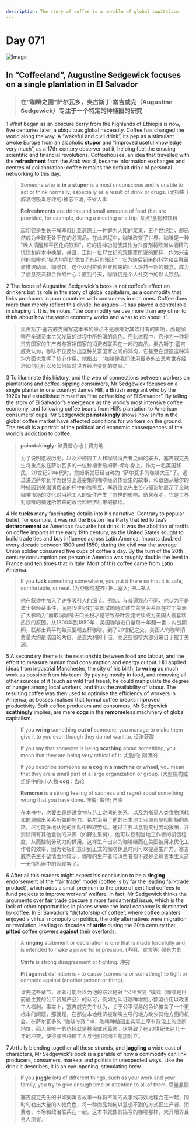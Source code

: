 ```yaml
---
description: The story of coffee is a parable of global capitalism
---
```


# Day 071 

![Image](https://mmbiz.qpic.cn/mmbiz_png/thiantanticdIc9sGkDvibgyhGTwfuTzZNE6gGJMNPeln3CG5QKJiaw6PYaRJCpBOG8SmR35HlRhR1NXCZj4mpj1Mw/640?wx_fmt=png&tp=webp&wxfrom=5&wx_lazy=1&wx_co=1)

## In “Coffeeland”, Augustine Sedgewick focuses on a single plantation in El Salvador

> ### 在“咖啡之国”萨尔瓦多，奥古斯丁·塞吉威克（Augustine Sedgewick）专注于一个特定的种植园的研究

1 What began as an obscure berry from the highlands of Ethiopia is now, five centuries later, a ubiquitous global necessity. Coffee has changed the world along the way. A “wakeful and civil drink”, its pep as a stimulant awoke Europe from an alcoholic **stupor** and “improved useful knowledge very much”, as a 17th-century observer put it, helping fuel the ensuing scientific and financial revolutions. Coffeehouses, an idea that travelled with the **refreshment** from the Arab world, became information exchanges and centres of collaboration; coffee remains the default drink of personal networking to this day.

> Someone who is **in** a **stupor** is almost unconscious and is unable to act or think normally, especially as a result of drink or drugs. (尤指由于醉酒或吸毒导致的)神志不清; 不省人事
>
> **Refreshments** are drinks and small amounts of food that are provided, for example, during a meeting or a trip. 茶点/食物和饮料
>
> 起初它是生长于埃塞俄比亚高原上一种鲜为人知的浆果，五个世纪后，却已然成为全球无处不在的必需品。在此进程中，咖啡改变了世界。咖啡是一种 "唤人清醒和平民化的饮料"，它的提神功能使其作为兴奋剂将欧洲从酒精的恍惚和麻木中唤醒，并且，正如一位17世纪的观察家所说的那样，作为兴奋剂的咖啡也"极大地帮助增加了有用的知识"；它为随后到来的科学和金融革命推波助澜。咖啡馆，这个从阿拉伯世界传来的让人焕然一新的概念，成为了信息交流和合作的中心；直到今天，咖啡仍是个人社交中的默认饮品。

2 The focus of Augustine Sedgewick’s book is not coffee’s effect on drinkers but its role in the story of global capitalism, as a commodity that links producers in poor countries with consumers in rich ones. Coffee does more than merely reflect this divide, he argues—it has played a central role in shaping it. It is, he notes, “the commodity we use more than any other to think about how the world economy works and what to do about it”.

> 奥古斯丁·塞吉威克撰写这本书的重点不是咖啡对其饮用者的影响，而是咖啡在全球资本主义发展的过程中所扮演的角色。在此进程中，它作为一种将贫穷国家的生产者与富裕国家的消费者联系在一起的商品。奥古斯丁·塞吉威克认为，咖啡不仅反映出这种贫富国家之间的鸿沟，它甚至在塑造这种鸿沟方面也发挥了核心作用。他指出：“咖啡是我们使用最多的去思考世界经济如何运行以及如何应对世界经济变化的商品。”
>

3 To illuminate this history, and the web of connections between workers on plantations and coffee-sipping consumers, Mr Sedgewick focuses on a single planter in one country: James Hill, a British emigrant who by the 1920s had established himself as “the coffee king of El Salvador”. By telling the story of El Salvador’s emergence as the world’s most intensive coffee economy, and following coffee beans from Hill’s plantation to American consumers’ cups, Mr Sedgewick **painstakingly** shows how shifts in the global coffee market have affected conditions for workers on the ground. The result is a portrait of the political and economic consequences of the world’s addiction to coffee.

> **painstakingly:** 煞费苦心地；费力地
>
> 为了说明这段历史，以及种植园工人和咖啡消费者之间的联系，塞吉威克先生将重点放在萨尔瓦多的一位种植者詹姆斯-希尔身上。作为一名英国移民，20世纪20年代时，詹姆斯就已经自称为 "萨尔瓦多的咖啡大王"了。通过讲述萨尔瓦作为世界上最密集的咖啡经济体诞生的故事，和跟随从希尔的种植园到美国消费者的杯中的咖啡豆，塞奇维克先生苦心孤诣地展示了全球咖啡市场的变化对当地工人的条件产生了怎样的影响。结果表明，它是世界对咖啡的痴迷所带来的政治和经济后果的描绘。

4 He **tucks** many fascinating details into his narrative. Contrary to popular belief, for example, it was not the Boston Tea Party that led to tea’s **dethronement** **as** America’s favourite hot drink: it was the abolition of tariffs on coffee imports in the early 19th century, as the United States sought to build trade ties and buy influence across Latin America. Imports doubled every decade between 1800 and 1850; during the civil war the average Union soldier consumed five cups of coffee a day. By the turn of the 20th century consumption per person in America was roughly double the level in France and ten times that in Italy. Most of this coffee came from Latin America.

> If you **tuck** something somewhere, you put it there so that it is safe, comfortable, or neat. (为舒服或整齐) 把…塞入; 把…夹入
>
> 他在叙述中加入了许多吸引人的细节。例如，与普遍观点不同，他认为不是波士顿倾茶事件，而是19世纪初"美国试图通过建立贸易关系以在拉丁美洲扩大影响力"而取消咖啡进口关税才是导致茶叶没能继续成为美国人最喜欢热饮的原因。从1800年到1850年，美国咖啡进口量每十年翻一番；内战期间，联邦士兵平均每天要喝五杯咖啡。到了20世纪之交，美国人均咖啡消费量大约是法国的两倍，是意大利的十倍。而这些咖啡大部分来自于拉丁美洲。

5 A secondary theme is the relationship between food and labour, and the effort to measure human food consumption and energy output. Hill applied ideas from industrial Manchester, the city of his birth, to **wring** as much work as possible from his team. By paying mostly in food, and removing all other sources of it (such as wild fruit trees), he could manipulate the degree of hunger among local workers, and thus the availability of labour. The resulting coffee was then used to optimise the efficiency of workers in America, as bosses realised that formal coffee breaks improved productivity. Both coffee producers and consumers, Mr Sedgewick **scathingly** implies, are mere **cogs** in the **remorse**less machinery of global capitalism.

> If you **wring** something **out of** someone, you manage to make them give it to you even though they do not want to. 设法获取
>
> If you say that someone is being **scathing** about something, you mean that they are being very critical of it. 尖锐的; 刻薄的
>
> If you describe someone as **a cog in a machine** or **wheel**, you mean that they are a small part of a large organization or group. (大型机构或组织中的)小人物  **cog**：齿轮
>
> **Remorse** is a strong feeling of sadness and regret about something wrong that you have done. 懊悔; 悔恨; 自责
>
> 在本书中，次要主题是讲食物与劳工之间的关系，以及为衡量人类食物消耗和能源输出关系所做的努力。希尔沿用了他的出生地工业城市曼彻斯特的思路，尽可能多地从他的团队中榨取劳动。通过主要以食物支付劳动报酬，并消除所有其他食物的来源（如野生果树），他可以控制当地工作者的饥饿程度，从而控制劳动力的供用。这样生产出来的咖啡继而在美国被用来优化工作者的效率，因为老板们意识到正式的咖啡休息时间可以提高生产力。塞吉威克先生不留情面地暗示，咖啡的生产者和消费者都不过是全球资本主义这一无情机器中的齿轮罢了。

6 After all this readers might expect his conclusion to be a **ringing** endorsement of the “fair trade” model (coffee is by far the leading fair-trade product), which adds a small premium to the price of certified coffees to fund projects to improve workers’ welfare. In fact, Mr Sedgewick thinks the arguments over fair trade obscure a more fundamental issue, which is the lack of other opportunities in places where the local economy is dominated by coffee. In El Salvador’s “dictatorship of coffee”, where coffee planters enjoyed a virtual monopoly on politics, the only alternatives were migration or revolution, leading to decades of **strife** during the 20th century that **pitted** coffee growers **against** their overlords.

> A **ringing** statement or declaration is one that is made forcefully and is intended to make a powerful impression. (声明、宣言等) 强有力的
>
> **Strife** is strong disagreement or fighting. 冲突
>
> **Pit against** definition is - to cause (someone or something) to fight or compete against (another person or thing). 
>
> 读完这些章节，读者可能会以为他的结论是对 "公平贸易 "模式（咖啡是目前最主要的公平贸易产品）的认可，例如为认证咖啡增加小额溢价用以改善工人福利。事实上，塞吉威克先生认为，关于公平贸易的争论掩盖了一个更根本的问题，那就是，在那些本地经济被咖啡主导的地方缺少其他方面的机会。在萨尔瓦多的 "咖啡专政 "中，咖啡种植园主实际上享有政治上的垄断地位，而人民唯一的选择就是移民或这革命。这导致了在20世纪长达几十年的冲突，使得咖啡种植工人与他们的园主愈加对立。

7 Artfully blending together all these strands, and **juggling** a wide cast of characters, Mr Sedgewick’s book is a parable of how a commodity can link producers, consumers, markets and politics in unexpected ways. Like the drink it describes, it is an eye-opening, stimulating brew.

> If you **juggle** lots of different things, such as your work and your family, you try to give enough time or attention to all of them. 尽量兼顾
>
> 塞吉威克先生的书如同寓言故事一样将不同的故事线巧妙地糅合在一起，同时勾勒出大量的人物角色，将一种商品如何以意想不到的方式把生产者、消费者、市场和政治联系在一起。这本书就像其描写的咖啡那样，大开眼界且令人深省。